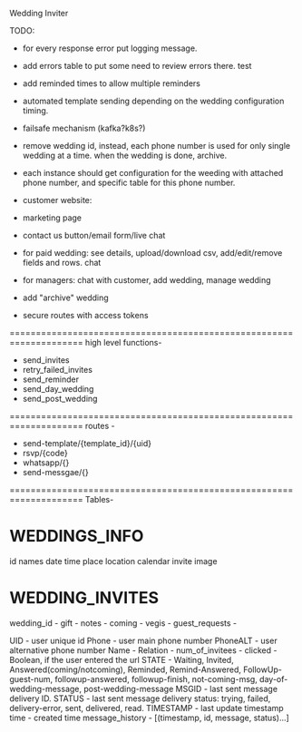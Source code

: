 Wedding Inviter

TODO:
- for every response error put logging message.
- add errors table to put some need to review errors there. test
- add reminded times to allow multiple reminders
- automated template sending depending on the wedding configuration timing.
- failsafe mechanism (kafka?k8s?)
- remove wedding id, instead, each phone number is used for only single wedding at a time. when the wedding is done, archive.
- each instance should get configuration for the weeding with attached phone number, and specific table for this phone number.

- customer website:
 - marketing page
 - contact us button/email form/live chat
 - for paid wedding: see details, upload/download csv, add/edit/remove fields and rows. chat
 - for managers: chat with customer, add wedding, manage wedding

- add "archive" wedding
- secure routes with access tokens

====================================================================
high level functions-

- send_invites
- retry_failed_invites
- send_reminder
- send_day_wedding
- send_post_wedding

====================================================================
routes - 

+ send-template/{template_id}/{uid}
+ rsvp/{code}
+ whatsapp/{}
+ send-messgae/{}

====================================================================
Tables-

WEDDINGS_INFO
==============
id
names
date
time
place
location
calendar invite
image




WEDDING_INVITES
================
wedding_id - 
gift - 
notes -
coming -
vegis - 
guest_requests - 


UID - user unique id
Phone - user main phone number
PhoneALT - user alternative phone number
Name - 
Relation - 
num_of_invitees - 
clicked - Boolean, if the user entered the url
STATE - Waiting, Invited, Answered(coming/notcoming), Reminded, Remind-Answered, FollowUp-guest-num, followup-answered, followup-finish, not-coming-msg, day-of-wedding-message, post-wedding-message
MSGID - last sent message delivery ID.
STATUS - last sent message delivery status: trying, failed, delivery-error, sent, delivered, read.
TIMESTAMP - last update timestamp
time - created time
message_history - [(timestamp, id, message, status)...]